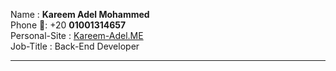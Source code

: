 Name : <b>Kareem Adel Mohammed</b>
<br>
Phone 📱: +20 <b>01001314657</b>
<br>
Personal-Site : <a href="http://kareem-adel.me/">Kareem-Adel.ME</a>
<br>
Job-Title : Back-End Developer
<hr>

